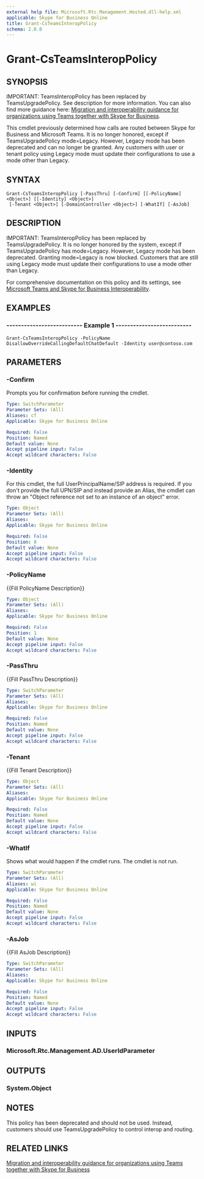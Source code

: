 ```yaml
---
external help file: Microsoft.Rtc.Management.Hosted.dll-help.xml
applicable: Skype for Business Online
title: Grant-CsTeamsInteropPolicy
schema: 2.0.0
---
```


# Grant-CsTeamsInteropPolicy

## SYNOPSIS

IMPORTANT: TeamsInteropPolicy has been replaced by TeamsUpgradePolicy. See description for more information. You can also find more guidance here: [Migration and interoperability guidance for organizations using Teams together with Skype for Business](https://docs.microsoft.com/en-us/MicrosoftTeams/migration-interop-guidance-for-teams-with-skype).

This cmdlet previously determined how calls are routed between Skype for Business and Microsoft Teams. It is no longer honored, except if TeamsUpgradePolicy mode=Legacy. However, Legacy mode has been deprecated and can no longer be granted.  Any customers with user or tenant policy using Legacy mode must update their configurations to use a mode other than Legacy.


## SYNTAX

```
Grant-CsTeamsInteropPolicy [-PassThru] [-Confirm] [[-PolicyName] <Object>] [[-Identity] <Object>]
 [-Tenant <Object>] [-DomainController <Object>] [-WhatIf] [-AsJob]
```

## DESCRIPTION

IMPORTANT: TeamsInteropPolicy has been replaced by TeamsUpgradePolicy. It is no longer honored by the system, except if TeamsUpgradePolicy has mode=Legacy. However, Legacy mode has been deprecated. Granting mode=Legacy is now blocked. Customers that are still using Legacy mode must update their configurations to use a mode other than Legacy.  


For comprehensive documentation on this policy and its settings, see [Microsoft Teams and Skype for Business Interoperability](https://docs.microsoft.com/MicrosoftTeams/teams-and-skypeforbusiness-interoperability).

## EXAMPLES

### -------------------------- Example 1 --------------------------
```
Grant-CsTeamsInteropPolicy -PolicyName DisallowOverrideCallingDefaultChatDefault -Identity user@contoso.com
```



## PARAMETERS

### -Confirm
Prompts you for confirmation before running the cmdlet.

```yaml
Type: SwitchParameter
Parameter Sets: (All)
Aliases: cf
Applicable: Skype for Business Online 

Required: False
Position: Named
Default value: None
Accept pipeline input: False
Accept wildcard characters: False
```



### -Identity
For this cmdlet, the full UserPrincipalName/SIP address is required. If you don't provide the full UPN/SIP and instead provide an Alias, the cmdlet can throw an "Object reference not set to an instance of an object" error.

```yaml
Type: Object
Parameter Sets: (All)
Aliases: 
Applicable: Skype for Business Online 

Required: False
Position: 0
Default value: None
Accept pipeline input: False
Accept wildcard characters: False
```

### -PolicyName
{{Fill PolicyName Description}}

```yaml
Type: Object
Parameter Sets: (All)
Aliases: 
Applicable: Skype for Business Online 

Required: False
Position: 1
Default value: None
Accept pipeline input: False
Accept wildcard characters: False
```

### -PassThru
{{Fill PassThru Description}}

```yaml
Type: SwitchParameter
Parameter Sets: (All)
Aliases: 
Applicable: Skype for Business Online 

Required: False
Position: Named
Default value: None
Accept pipeline input: False
Accept wildcard characters: False
```

### -Tenant
{{Fill Tenant Description}}

```yaml
Type: Object
Parameter Sets: (All)
Aliases: 
Applicable: Skype for Business Online 

Required: False
Position: Named
Default value: None
Accept pipeline input: False
Accept wildcard characters: False
```

### -WhatIf
Shows what would happen if the cmdlet runs.
The cmdlet is not run.

```yaml
Type: SwitchParameter
Parameter Sets: (All)
Aliases: wi
Applicable: Skype for Business Online 

Required: False
Position: Named
Default value: None
Accept pipeline input: False
Accept wildcard characters: False
```

### -AsJob
{{Fill AsJob Description}}

```yaml
Type: SwitchParameter
Parameter Sets: (All)
Aliases: 
Applicable: Skype for Business Online 

Required: False
Position: Named
Default value: None
Accept pipeline input: False
Accept wildcard characters: False
```

## INPUTS

### Microsoft.Rtc.Management.AD.UserIdParameter

## OUTPUTS

### System.Object

## NOTES
This policy has been deprecated and should not be used. Instead, customers should use TeamsUpgradePolicy to control interop and routing.

## RELATED LINKS

[Migration and interoperability guidance for organizations using Teams together with Skype for Business](https://docs.microsoft.com/en-us/microsoftteams/migration-interop-guidance-for-teams-with-skype)
